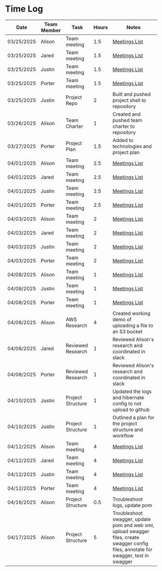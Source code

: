 # Time Log

| Date       | Team Member | Task              | Hours | Notes                                                                                                                                  |
|------------|-------------|-------------------|-----|----------------------------------------------------------------------------------------------------------------------------------------|
| 03/25/2025 | Alison      | Team meeting      | 1.5 | [Meetings List](team-meetings.md)                                                                                                      |
| 03/25/2025 | Jared       | Team meeting      | 1.5 | [Meetings List](team-meetings.md)                                                                                                      |
| 03/25/2025 | Justin      | Team meeting      | 1.5 | [Meetings List](team-meetings.md)                                                                                                      |
| 03/25/2025 | Porter      | Team meeting      | 1.5 | [Meetings List](team-meetings.md)                                                                                                      |
| 03/25/2025 | Justin      | Project Repo      | 2   | Built and pushed project shell to repository                                                                                           |
| 03/26/2025 | Alison      | Team Charter      | 1   | Created and pushed team charter to repository                                                                                          |
| 03/27/2025 | Porter      | Project Plan      | 1.5 | Added to technologies and project plan                                                                                                 |
| 04/01/2025 | Alison      | Team meeting      | 2.5 | [Meetings List](team-meetings.md)                                                                                                      |
| 04/01/2025 | Jared       | Team meeting      | 2.5 | [Meetings List](team-meetings.md)                                                                                                      |
| 04/01/2025 | Justin      | Team meeting      | 2.5 | [Meetings List](team-meetings.md)                                                                                                      |
| 04/01/2025 | Porter      | Team meeting      | 2.5 | [Meetings List](team-meetings.md)                                                                                                      |
| 04/03/2025 | Alison      | Team meeting      | 2   | [Meetings List](team-meetings.md)                                                                                                      |
| 04/03/2025 | Jared       | Team meeting      | 2   | [Meetings List](team-meetings.md)                                                                                                      |
| 04/03/2025 | Justin      | Team meeting      | 2   | [Meetings List](team-meetings.md)                                                                                                      |
| 04/03/2025 | Porter      | Team meeting      | 2   | [Meetings List](team-meetings.md)                                                                                                      |
| 04/08/2025 | Alison      | Team meeting      | 1   | [Meetings List](team-meetings.md)                                                                                                      |
| 04/08/2025 | Justin      | Team meeting      | 1   | [Meetings List](team-meetings.md)                                                                                                      |
| 04/08/2025 | Porter      | Team meeting      | 1   | [Meetings List](team-meetings.md)                                                                                                      |
| 04/08/2025 | Alison      | AWS Research      | 4   | Created working demo of uploading a file to an S3 bucket                                                                               |
| 04/08/2025 | Jared       | Reviewed Research | 1   | Reviewed Alison's research and coordinated in slack                                                                                    |
| 04/08/2025 | Porter      | Reviewed Research | 1   | Reviewed Alison's research and coordinated in slack                                                                                    |
| 04/10/2025 | Justin      | Project Structure | 1   | Updated the logs and hibernate config to not upload to github                                                                          |
| 04/10/2025 | Justin      | Project Structure | 1   | Outlined a plan for the project structure and workflow                                                                                 |
| 04/12/2025 | Alison      | Team meeting      | 4   | [Meetings List](team-meetings.md)                                                                                                      |
| 04/12/2025 | Jared       | Team meeting      | 4   | [Meetings List](team-meetings.md)                                                                                                      |
| 04/12/2025 | Justin      | Team meeting      | 4   | [Meetings List](team-meetings.md)                                                                                                      |
| 04/12/2025 | Porter      | Team meeting      | 4   | [Meetings List](team-meetings.md)                                                                                                      |
| 04/16/2025 | Alison      | Project Structure | 0.5 | Troubleshoot logs, update pom                                                                                                          |
| 04/17/2025 | Alison      | Project Structure | 5   | Troubleshoot swagger, update pom and web xml, upload swagger files, create swagger config files, annotate for swagger, test in swagger |